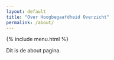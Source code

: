 ```yaml
---
layout: default
title: "Over Hoogbegaafdheid Overzicht"
permalink: /about/
---
```

{% include menu.html %}

Dit is de about pagina.

